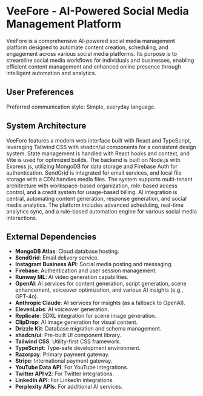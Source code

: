 # VeeFore - AI-Powered Social Media Management Platform

VeeFore is a comprehensive AI-powered social media management platform designed to automate content creation, scheduling, and engagement across various social media platforms. Its purpose is to streamline social media workflows for individuals and businesses, enabling efficient content management and enhanced online presence through intelligent automation and analytics.

## User Preferences

Preferred communication style: Simple, everyday language.

## System Architecture

VeeFore features a modern web interface built with React and TypeScript, leveraging Tailwind CSS with shadcn/ui components for a consistent design system. State management is handled with React hooks and context, and Vite is used for optimized builds. The backend is built on Node.js with Express.js, utilizing MongoDB for data storage and Firebase Auth for authentication. SendGrid is integrated for email services, and local file storage with a CDN handles media files. The system supports multi-tenant architecture with workspace-based organization, role-based access control, and a credit system for usage-based billing. AI integration is central, automating content generation, response generation, and social media analytics. The platform includes advanced scheduling, real-time analytics sync, and a rule-based automation engine for various social media interactions.

## External Dependencies

-   **MongoDB Atlas**: Cloud database hosting.
-   **SendGrid**: Email delivery service.
-   **Instagram Business API**: Social media posting and messaging.
-   **Firebase**: Authentication and user session management.
-   **Runway ML**: AI video generation capabilities.
-   **OpenAI**: AI services for content generation, script generation, scene enhancement, voiceover optimization, and various AI insights (e.g., GPT-4o).
-   **Anthropic Claude**: AI services for insights (as a fallback to OpenAI).
-   **ElevenLabs**: AI voiceover generation.
-   **Replicate**: SDXL integration for scene image generation.
-   **ClipDrop**: AI image generation for visual content.
-   **Drizzle Kit**: Database migration and schema management.
-   **shadcn/ui**: Pre-built UI component library.
-   **Tailwind CSS**: Utility-first CSS framework.
-   **TypeScript**: Type-safe development environment.
-   **Razorpay**: Primary payment gateway.
-   **Stripe**: International payment gateway.
-   **YouTube Data API**: For YouTube integrations.
-   **Twitter API v2**: For Twitter integrations.
-   **LinkedIn API**: For LinkedIn integrations.
-   **Perplexity APIs**: For additional AI services.